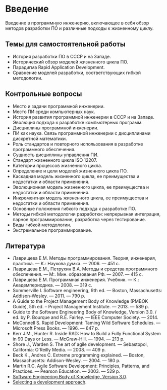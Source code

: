 # Введение

Введение в программную инженерию, включающее в себя обзор методов разработки ПО и
различные подходы к жизненному циклу.

<!--list-->

## Темы для самостоятельной работы

  * История разработки ПО в СССР и на Западе.
  * Исторический обзор моделей жизненного цикла ПО.
  * Парадигма Rapid Application Development.
  * Сравнение моделей разработки, соответствующих гибкой методологии.

## Контрольные вопросы

  * Место и задачи программной инженерии.
  * Место ПИ среди компьютерных наук.
  * История развития программной инженерии в СССР и на Западе. Эволюция подхода к разработке компьютерных программ.
  * Дисциплины программной инженерии.
  * ПИ как наука. Связь программной инженерии с дисциплинами дискретной математики.
  * Роль стандартов и повторного использования в разработке программного обеспечения.
  * Сущность дисциплины управления ПИ.
  * Стандарт жизненного цикла ISO 12207.
  * Категории процессов жизненного цикла.
  * Определение и цели моделей жизненного цикла ПО.
  * Каскадная модель жизненного цикла, ее преимущества и недостатки и области применения.
  * Эволюционная модель жизненного цикла, ее преимущества и недостатки и области применения.
  * Инкрементная модель жизненного цикла, ее преимущества и недостатки и области применения.
  * Основные положения гибкого подхода к разработке ПО.
  * Методы гибкой методологии разработки: непрерывная интеграция, парное программирование, разработка через тестирование.
  * Виды гибкой методологии.
  * Экстремальное программирование.

## Литература

  * Лаврищева Е.М. Методы программирования. Теория, инженерия, практика. — К.: Наукова думка. — 2006. — 451 с.
  * Лаврищева Е.М., Петрухин В.А. Методы и средства программного обеспечения. — М:. Мин. образования РФ. — 2007. — 415 с.
  * Лаврищева Е.М. Программная инженерия. Учебник. — К.: Академпериодика. — 2008. — 319 с.
  * Sommerville I. Software engineering, 9th ed. — Boston, Massachusetts: Addison-Wesley. — 2011. — 790 p.
  * A Guide to the Project Management Body of Knowledge (PMBOK Guide), 5th ed. – Project Management Institute. — 2013. — 589 p.
  * Guide to the Software Engineering Body of Knowledge, Version 3.0. / ed. by P. Bourque and R.E. Fairley. — 
    IEEE Computer Society. — 2014.
  * McConnell S. Rapid Development: Taming Wild Software Schedules. — Microsoft Press Books. — 1996. — 647 p.
  * Kerr J.M., Hunter R. Inside RAD: How to Build a Fully Functional System in 90 Days or Less. — McGraw-Hill. — 1994. — 213 p.
  * Shore J., Warden S. The art of agile development. — Sebastopol, California: O’Reilly Media. — 2008. — 409 p.
  * Beck K., Andres C. Extreme programming explained. — Boston, Massachusetts: Addison-Wesley. — 2004. — 180 p.
  * Martin R.C. Agile Software Development: Principles, Patterns, and Practices. — Pearson Education. — 2003. — 529 p.
  * [Software Engineering Body of Knowledge, Version 3.0][1].
  * [Selecting a development approach][2].

[1]: https://www.computer.org/web/swebok/v3
[2]: https://www.cms.gov/Research-Statistics-Data-and-Systems/CMS-Information-Technology/XLC/Downloads/SelectingDevelopmentApproach.pdf

